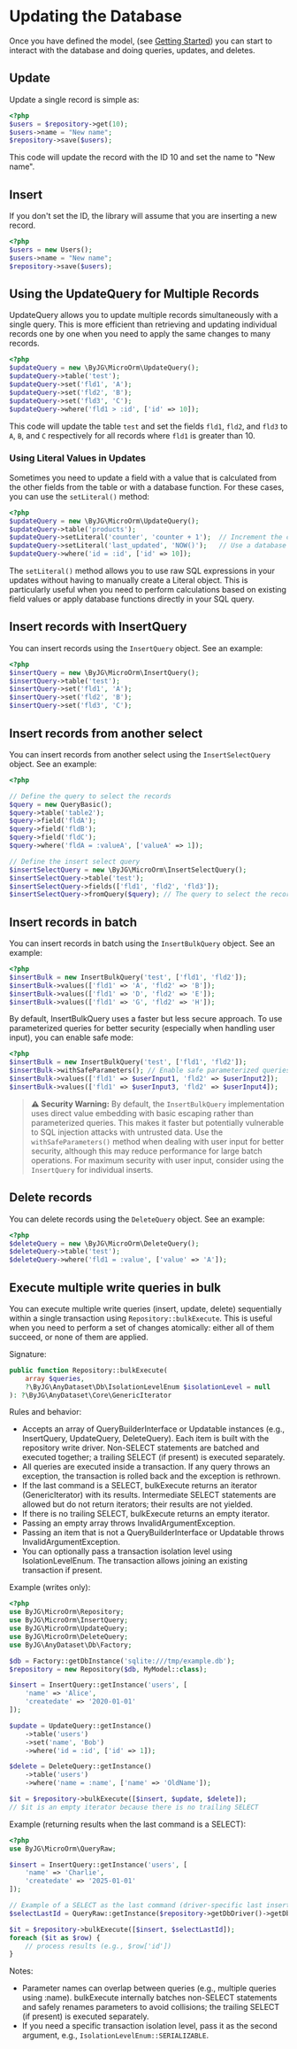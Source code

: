 # Updating the Database

Once you have defined the model, (see [Getting Started](getting-started-model)) you can start to
interact with the database and doing queries, updates, and deletes.

## Update

Update a single record is simple as:

```php
<?php
$users = $repository->get(10);
$users->name = "New name";
$repository->save($users);
```

This code will update the record with the ID 10 and set the name to "New name".

## Insert

If you don't set the ID, the library will assume that you are inserting a new record.

```php
<?php
$users = new Users();
$users->name = "New name";
$repository->save($users);
```

## Using the UpdateQuery for Multiple Records

UpdateQuery allows you to update multiple records simultaneously with a single query. This is more efficient than
retrieving and updating individual records one by one when you need to apply the same changes to many records.

```php
<?php
$updateQuery = new \ByJG\MicroOrm\UpdateQuery();
$updateQuery->table('test');
$updateQuery->set('fld1', 'A');
$updateQuery->set('fld2', 'B');
$updateQuery->set('fld3', 'C');
$updateQuery->where('fld1 > :id', ['id' => 10]);
```

This code will update the table `test` and set the fields `fld1`, `fld2`, and `fld3` to `A`, `B`, and `C`
respectively for all records where `fld1` is greater than 10.

### Using Literal Values in Updates

Sometimes you need to update a field with a value that is calculated from the other fields from the table or with a
database function. For these cases, you can use the `setLiteral()` method:

```php
<?php
$updateQuery = new \ByJG\MicroOrm\UpdateQuery();
$updateQuery->table('products');
$updateQuery->setLiteral('counter', 'counter + 1');  // Increment the counter field by referencing its current value
$updateQuery->setLiteral('last_updated', 'NOW()');   // Use a database function to set current timestamp
$updateQuery->where('id = :id', ['id' => 10]);
```

The `setLiteral()` method allows you to use raw SQL expressions in your updates without having to manually create a
Literal object. This is particularly useful when you need to perform calculations based on existing field values or
apply database functions directly in your SQL query.

## Insert records with InsertQuery

You can insert records using the `InsertQuery` object. See an example:

```php
<?php
$insertQuery = new \ByJG\MicroOrm\InsertQuery();
$insertQuery->table('test');
$insertQuery->set('fld1', 'A');
$insertQuery->set('fld2', 'B');
$insertQuery->set('fld3', 'C');
```

## Insert records from another select

You can insert records from another select using the `InsertSelectQuery` object. See an example:

```php
<?php

// Define the query to select the records
$query = new QueryBasic();
$query->table('table2');
$query->field('fldA');
$query->field('fldB');
$query->field('fldC');
$query->where('fldA = :valueA', ['valueA' => 1]);

// Define the insert select query
$insertSelectQuery = new \ByJG\MicroOrm\InsertSelectQuery();
$insertSelectQuery->table('test');
$insertSelectQuery->fields(['fld1', 'fld2', 'fld3']);
$insertSelectQuery->fromQuery($query); // The query to select the records
```

## Insert records in batch

You can insert records in batch using the `InsertBulkQuery` object. See an example:

```php
<?php
$insertBulk = new InsertBulkQuery('test', ['fld1', 'fld2']);
$insertBulk->values(['fld1' => 'A', 'fld2' => 'B']);
$insertBulk->values(['fld1' => 'D', 'fld2' => 'E']);
$insertBulk->values(['fld1' => 'G', 'fld2' => 'H']);
```

By default, InsertBulkQuery uses a faster but less secure approach. To use parameterized queries for
better security (especially when handling user input), you can enable safe mode:

```php
<?php
$insertBulk = new InsertBulkQuery('test', ['fld1', 'fld2']);
$insertBulk->withSafeParameters(); // Enable safe parameterized queries
$insertBulk->values(['fld1' => $userInput1, 'fld2' => $userInput2]);
$insertBulk->values(['fld1' => $userInput3, 'fld2' => $userInput4]);
```

> **⚠️ Security Warning:** By default, the `InsertBulkQuery` implementation uses direct value embedding with
> basic escaping rather than parameterized queries. This makes it faster but potentially vulnerable to
> SQL injection attacks with untrusted data. Use the `withSafeParameters()` method when dealing with
> user input for better security, although this may reduce performance for large batch operations.
> For maximum security with user input, consider using the `InsertQuery` for individual inserts.

## Delete records

You can delete records using the `DeleteQuery` object. See an example:

```php
<?php
$deleteQuery = new \ByJG\MicroOrm\DeleteQuery();
$deleteQuery->table('test');
$deleteQuery->where('fld1 = :value', ['value' => 'A']);
```

## Execute multiple write queries in bulk

You can execute multiple write queries (insert, update, delete) sequentially within a single transaction using
`Repository::bulkExecute`.
This is useful when you need to perform a set of changes atomically: either all of them succeed, or none of them are
applied.

Signature:

```php
public function Repository::bulkExecute(
    array $queries,
    ?\ByJG\AnyDataset\Db\IsolationLevelEnum $isolationLevel = null
): ?\ByJG\AnyDataset\Core\GenericIterator
```

Rules and behavior:

- Accepts an array of QueryBuilderInterface or Updatable instances (e.g., InsertQuery, UpdateQuery, DeleteQuery). Each
  item is built with the repository write driver. Non-SELECT statements are batched and executed together; a trailing
  SELECT (if present) is executed separately.
- All queries are executed inside a transaction. If any query throws an exception, the transaction is rolled back and
  the exception is rethrown.
- If the last command is a SELECT, bulkExecute returns an iterator (GenericIterator) with its results. Intermediate
  SELECT statements are allowed but do not return iterators; their results are not yielded.
- If there is no trailing SELECT, bulkExecute returns an empty iterator.
- Passing an empty array throws InvalidArgumentException.
- Passing an item that is not a QueryBuilderInterface or Updatable throws InvalidArgumentException.
- You can optionally pass a transaction isolation level using IsolationLevelEnum. The transaction allows joining an
  existing transaction if present.

Example (writes only):

```php
<?php
use ByJG\MicroOrm\Repository;
use ByJG\MicroOrm\InsertQuery;
use ByJG\MicroOrm\UpdateQuery;
use ByJG\MicroOrm\DeleteQuery;
use ByJG\AnyDataset\Db\Factory;

$db = Factory::getDbInstance('sqlite:///tmp/example.db');
$repository = new Repository($db, MyModel::class);

$insert = InsertQuery::getInstance('users', [
    'name' => 'Alice',
    'createdate' => '2020-01-01'
]);

$update = UpdateQuery::getInstance()
    ->table('users')
    ->set('name', 'Bob')
    ->where('id = :id', ['id' => 1]);

$delete = DeleteQuery::getInstance()
    ->table('users')
    ->where('name = :name', ['name' => 'OldName']);

$it = $repository->bulkExecute([$insert, $update, $delete]);
// $it is an empty iterator because there is no trailing SELECT
```

Example (returning results when the last command is a SELECT):

```php
<?php
use ByJG\MicroOrm\QueryRaw;

$insert = InsertQuery::getInstance('users', [
    'name' => 'Charlie',
    'createdate' => '2025-01-01'
]);

// Example of a SELECT as the last command (driver-specific last insert id)
$selectLastId = QueryRaw::getInstance($repository->getDbDriver()->getDbHelper()->getSqlLastInsertId());

$it = $repository->bulkExecute([$insert, $selectLastId]);
foreach ($it as $row) {
    // process results (e.g., $row['id'])
}
```

Notes:

- Parameter names can overlap between queries (e.g., multiple queries using :name). bulkExecute internally batches
  non-SELECT statements and safely renames parameters to avoid collisions; the trailing SELECT (if present) is executed
  separately.
- If you need a specific transaction isolation level, pass it as the second argument, e.g.,
  `IsolationLevelEnum::SERIALIZABLE`.